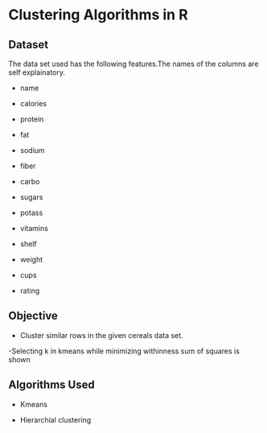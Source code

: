 # Clustering Algorithms in R

## Dataset
The data set used has the following features.The names of the columns are self explainatory.

- name

- calories

- protein

- fat

- sodium

- fiber

- carbo

- sugars

- potass

- vitamins

- shelf

- weight

- cups

- rating

## Objective
- Cluster similar rows in the given cereals data set.

-Selecting k in kmeans while minimizing withinness sum of squares is shown

## Algorithms Used

- Kmeans

- Hierarchial clustering




